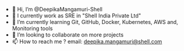 - 👋 Hi, I’m @DeepikaMangamuri-Shell
- 👀 I currently work as SRE in "Shell India Private Ltd"
- 🌱 I’m currently learning Git, GitHub, Docker, Kubernetes, AWS and, Monitoring tools
- 💞️ I’m looking to collaborate on more projects
- 📫 How to reach me ? email: deepika.mangamuri@shell.com

<!---
DeepikaMangamuri-Shell/DeepikaMangamuri-Shell is a ✨ special ✨ repository because its `README.md` (this file) appears on your GitHub profile.
You can click the Preview link to take a look at your changes.
--->
